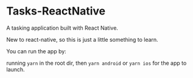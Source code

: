 # Tasks-ReactNative
A tasking application built with React Native.

New to react-native, so this is just a little something to learn.

You can run the app by: 

running ```yarn``` in the root dir,
then ```yarn android``` or ```yarn ios``` for the app to launch.
